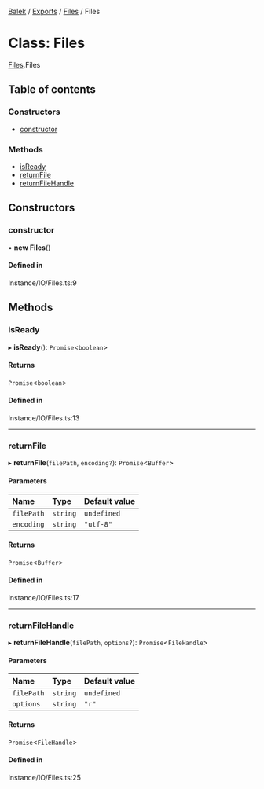 [Balek](../README.md) / [Exports](../modules.md) / [Files](../modules/Files.md) / Files

# Class: Files

[Files](../modules/Files.md).Files

## Table of contents

### Constructors

- [constructor](Files.Files.md#constructor)

### Methods

- [isReady](Files.Files.md#isready)
- [returnFile](Files.Files.md#returnfile)
- [returnFileHandle](Files.Files.md#returnfilehandle)

## Constructors

### constructor

• **new Files**()

#### Defined in

Instance/IO/Files.ts:9

## Methods

### isReady

▸ **isReady**(): `Promise`<`boolean`\>

#### Returns

`Promise`<`boolean`\>

#### Defined in

Instance/IO/Files.ts:13

___

### returnFile

▸ **returnFile**(`filePath`, `encoding?`): `Promise`<`Buffer`\>

#### Parameters

| Name | Type | Default value |
| :------ | :------ | :------ |
| `filePath` | `string` | `undefined` |
| `encoding` | `string` | `"utf-8"` |

#### Returns

`Promise`<`Buffer`\>

#### Defined in

Instance/IO/Files.ts:17

___

### returnFileHandle

▸ **returnFileHandle**(`filePath`, `options?`): `Promise`<`FileHandle`\>

#### Parameters

| Name | Type | Default value |
| :------ | :------ | :------ |
| `filePath` | `string` | `undefined` |
| `options` | `string` | `"r"` |

#### Returns

`Promise`<`FileHandle`\>

#### Defined in

Instance/IO/Files.ts:25
